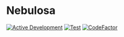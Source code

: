 # Nebulosa

[![Active Development](https://img.shields.io/badge/Maintenance%20Level-Actively%20Developed-brightgreen.svg)](https://gist.github.com/cheerfulstoic/d107229326a01ff0f333a1d3476e068d)
[![Test](https://github.com/tiagohm/nebulosa/actions/workflows/test.yml/badge.svg)](https://github.com/tiagohm/nebulosa/actions/workflows/test.yml)
[![CodeFactor](https://www.codefactor.io/repository/github/tiagohm/nebulosa/badge/main)](https://www.codefactor.io/repository/github/tiagohm/nebulosa/overview/main)

